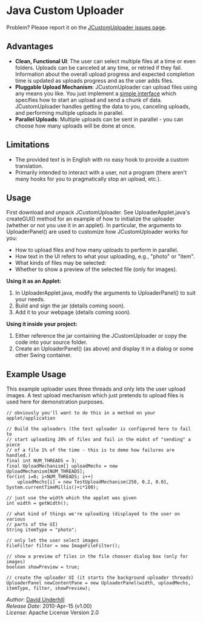 Java Custom Uploader
=

Problem?  Please report it on the [JCustomUploader issues
page](http://github.com/dound/JCustomUploader/issues).


Advantages
-
  * __Clean, Functional UI__: The user can select multiple files at a time or
    even folders.  Uploads can be canceled at any time, or retried if they
    fail.  Information about the overall upload progress and expected completion
    time is updated as uploads progress and as the user adds files.
  * __Pluggable Upload Mechanism__: JCustomUploader can upload files using any
    means you like.  You just implement a [simple
    interface](http://github.com/dound/JCustomUploader/blob/master/src/uploader/mechanisms/UploadMechanism.java#L14)
    which specifies how to start an upload and send a chunk of data.
    JCustomUploader handles getting the data to you, canceling uploads, and
    performing multiple uploads in parallel.
  * __Parallel Uploads__: Multiple uploads can be sent in parallel - you can
    choose how many uploads will be done at once.


Limitations
-
  * The provided text is in English with no easy hook to provide a custom
    translation.
  * Primarily intended to interact with a user, not a program (there aren't many
    hooks for you to pragmatically stop an upload, etc.).


Usage
-
First download and unpack JCustomUploader.  See UploaderApplet.java's
createGUI() method for an example of how to initialize the uploader (whether or
not you use it in an applet).  In particular, the arguments to UploaderPanel()
are used to customize how JCustomUploader works for you:

  - How to upload files and how many uploads to perform in parallel.
  - How text in the UI refers to what your uploading, e.g., "photo" or "item".
  - What kinds of files may be selected:
  - Whether to show a preview of the selected file (only for images).


**Using it as an Applet:**

  1. In UploaderApplet.java, modify the arguments to UploaderPanel() to suit
     your needs.
  1. Build and sign the jar (details coming soon).
  1. Add it to your webpage (details coming soon).


**Using it inside your project:**

  1. Either reference the jar containing the JCustomUploader or copy the code
     into your source folder.
  1. Create an UploaderPanel() (as above) and display it in a dialog or some
     other Swing container.


Example Usage
-

This example uploader uses three threads and only lets the user upload images.
A test upload mechanism which just pretends to upload files is used here for
demonstration purposes.

    // obviously you'll want to do this in a method on your applet/application

    // Build the uploaders (the test uploader is configured here to fail to
    // start uploading 20% of files and fail in the midst of "sending" a piece
    // of a file 1% of the time - this is to demo how failures are handled.)
    final int NUM_THREADS = 3;
    final UploadMechanism[] uploadMechs = new UploadMechanism[NUM_THREADS];
    for(int i=0; i<NUM_THREADS; i++)
        uploadMechs[i] = new TestUploadMechanism(250, 0.2, 0.01, System.currentTimeMillis()+i*100);

    // just use the width which the applet was given
    int width = getWidth();

    // what kind of things we're uploading (displayed to the user on various
    // parts of the UI)
    String itemType = "photo";

    // only let the user select images
    FileFilter filter = new ImageFileFilter();

    // show a preview of files in the file chooser dialog box (only for images)
    boolean showPreview = true;

    // create the uploader UI (it starts the background uploader threads)
    UploaderPanel newContentPane = new UploaderPanel(width, uploadMechs, itemType, filter, showPreview);


_Author_: [David Underhill](http://www.dound.com)  
_Release Date_: 2010-Apr-15 (v1.00)  
_License_: Apache License Version 2.0  

